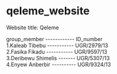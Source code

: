 # qeleme_website <br>

Website title: Qeleme <br>

group_member ------------ ID_number <br>
1.Kaleab Tibebu ----------- UGR/2979/13 <br>
2.Fasika Fikadu ----------- UGR/9597/13 <br>
3.Deribewu Shimelis ------- UGR/5307/13 <br>
4.Enyew Anberbir ---------- UGR/9324/13 <br>
